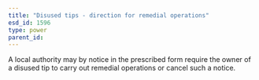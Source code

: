 ```yaml
---
title: "Disused tips - direction for remedial operations"
esd_id: 1596
type: power
parent_id:  
---
```


A local authority may by notice in the prescribed form require the owner of a disused tip to carry out remedial operations or cancel such a notice.

